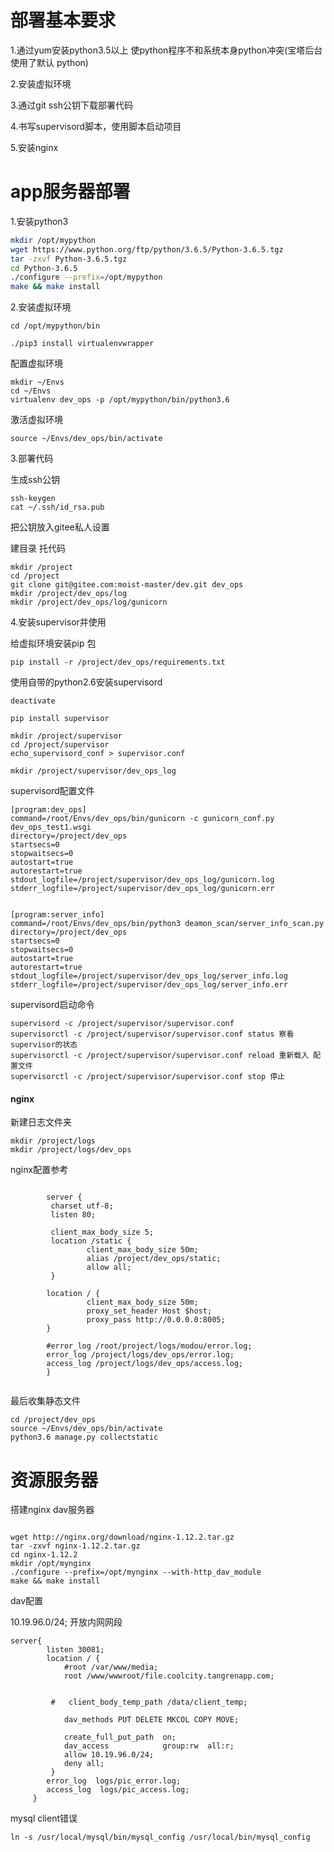 # 部署基本要求
1.通过yum安装python3.5以上 使python程序不和系统本身python冲突(宝塔后台使用了默认
python)

2.安装虚拟环境

3.通过git ssh公钥下载部署代码

4.书写supervisord脚本，使用脚本启动项目

5.安装nginx


# app服务器部署

1.安装python3

```bash
mkdir /opt/mypython
wget https://www.python.org/ftp/python/3.6.5/Python-3.6.5.tgz
tar -zxvf Python-3.6.5.tgz
cd Python-3.6.5
./configure --prefix=/opt/mypython
make && make install
```


2.安装虚拟环境

```
cd /opt/mypython/bin

./pip3 install virtualenvwrapper

```

配置虚拟环境

```
mkdir ~/Envs
cd ~/Envs
virtualenv dev_ops -p /opt/mypython/bin/python3.6

```

激活虚拟环境

```
source ~/Envs/dev_ops/bin/activate

```

3.部署代码

生成ssh公钥

```
ssh-keygen
cat ~/.ssh/id_rsa.pub
```

把公钥放入gitee私人设置

建目录 托代码

```
mkdir /project
cd /project
git clone git@gitee.com:moist-master/dev.git dev_ops
mkdir /project/dev_ops/log
mkdir /project/dev_ops/log/gunicorn
```

4.安装supervisor并使用

给虚拟环境安装pip 包

```
pip install -r /project/dev_ops/requirements.txt
```

使用自带的python2.6安装supervisord
```
deactivate

pip install supervisor

mkdir /project/supervisor
cd /project/supervisor
echo_supervisord_conf > supervisor.conf

mkdir /project/supervisor/dev_ops_log
```

supervisord配置文件
```
[program:dev_ops]
command=/root/Envs/dev_ops/bin/gunicorn -c gunicorn_conf.py dev_ops_test1.wsgi
directory=/project/dev_ops
startsecs=0
stopwaitsecs=0
autostart=true
autorestart=true
stdout_logfile=/project/supervisor/dev_ops_log/gunicorn.log
stderr_logfile=/project/supervisor/dev_ops_log/gunicorn.err


[program:server_info]
command=/root/Envs/dev_ops/bin/python3 deamon_scan/server_info_scan.py
directory=/project/dev_ops
startsecs=0
stopwaitsecs=0
autostart=true
autorestart=true
stdout_logfile=/project/supervisor/dev_ops_log/server_info.log
stderr_logfile=/project/supervisor/dev_ops_log/server_info.err

```

supervisord启动命令

```
supervisord -c /project/supervisor/supervisor.conf
supervisorctl -c /project/supervisor/supervisor.conf status 察看supervisor的状态
supervisorctl -c /project/supervisor/supervisor.conf reload 重新载入 配置文件
supervisorctl -c /project/supervisor/supervisor.conf stop 停止
```

#### nginx

新建日志文件夹
```
mkdir /project/logs
mkdir /project/logs/dev_ops

```
nginx配置参考

```

        server {
         charset utf-8;
         listen 80;

         client_max_body_size 5;
         location /static {
                 client_max_body_size 50m;
                 alias /project/dev_ops/static;
                 allow all;
         }

        location / {
                 client_max_body_size 50m;
                 proxy_set_header Host $host;
                 proxy_pass http://0.0.0.0:8005;
        }

        #error_log /root/project/logs/modou/error.log;
        error_log /project/logs/dev_ops/error.log;
        access_log /project/logs/dev_ops/access.log;
        }


```

最后收集静态文件

```
cd /project/dev_ops
source ~/Envs/dev_ops/bin/activate
python3.6 manage.py collectstatic

```

# 资源服务器

搭建nginx dav服务器

```

wget http://nginx.org/download/nginx-1.12.2.tar.gz
tar -zxvf nginx-1.12.2.tar.gz
cd nginx-1.12.2
mkdir /opt/mynginx
./configure --prefix=/opt/mynginx --with-http_dav_module
make && make install
```

dav配置

10.19.96.0/24; 开放内网网段

```
server{
        listen 30081;
        location / {
            #root /var/www/media;
            root /www/wwwroot/file.coolcity.tangrenapp.com;


         #   client_body_temp_path /data/client_temp;

            dav_methods PUT DELETE MKCOL COPY MOVE;

            create_full_put_path  on;
            dav_access            group:rw  all:r;
            allow 10.19.96.0/24;
            deny all;
         }
        error_log  logs/pic_error.log;
        access_log  logs/pic_access.log;
     }

```

mysql client错误

```
ln -s /usr/local/mysql/bin/mysql_config /usr/local/bin/mysql_config
```





